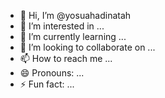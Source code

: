 - 👋 Hi, I’m @yosuahadinatah
- 👀 I’m interested in ...
- 🌱 I’m currently learning ...
- 💞️ I’m looking to collaborate on ...
- 📫 How to reach me ...
- 😄 Pronouns: ...
- ⚡ Fun fact: ...

<!---
yosuahadinatah/yosuahadinatah is a ✨ special ✨ repository because its `README.md` (this file) appears on your GitHub profile.
You can click the Preview link to take a look at your changes.
--->

